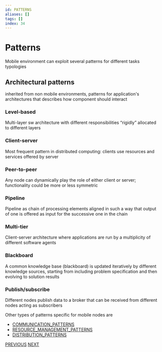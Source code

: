 ```yaml
---
id: PATTERNS
aliases: []
tags: []
index: 34
---
```


# Patterns

Mobile environment can exploit several patterns for different tasks typologies

## Architectural patterns

inherited from non mobile environments, patterns for application's architectures that describes how component should interact

### Level-based

Multi-layer sw architecture with different responsibilities “rigidly” allocated to different layers

### Client-server

Most frequent pattern in distributed computing: clients use resources and services offered by server

### Peer-to-peer

Any node can dynamically play the role of either client or server; functionality could be more or less symmetric

### Pipeline

Pipeline as chain of processing elements aligned in such a way that output of one is offered as input for the successive one in the chain

### Multi-tier

Client-server architecture where applications are run by a multiplicity of different software agents

### Blackboard

A common knowledge base (blackboard) is updated iteratively by different knowledge sources, starting from including problem specification and then evolving to solution results

### Publish/subscribe

Different nodes publish data to a broker that can be received from different nodes acting as subscribers

Other types of patterns specific for mobile nodes are

- [COMMUNICATION_PATTERNS](pages/mobile_systems/communication_patterns.md)
- [RESOURCE_MANAGEMENT_PATTERNS](pages/mobile_systems/resource_management_patterns.md)
- [DISTRIBUTION_PATTERNS](pages/mobile_systems/distribution_patterns.md)

[PREVIOUS](mobile_systems/mobile_middleware/mobile_middleware_principles.md) [NEXT](mobile_systems/mobile_middleware/distribution_patterns.md)
